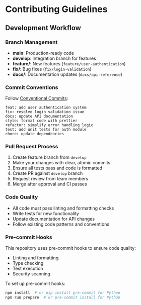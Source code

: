 # Contributing Guidelines

## Development Workflow

### Branch Management
- **main**: Production-ready code
- **develop**: Integration branch for features
- **feature/**: New features (`feature/user-authentication`)
- **fix/**: Bug fixes (`fix/login-validation`)
- **docs/**: Documentation updates (`docs/api-reference`)

### Commit Conventions
Follow [Conventional Commits](https://www.conventionalcommits.org/):

```
feat: add user authentication system
fix: resolve login validation issue
docs: update API documentation
style: format code with prettier
refactor: simplify error handling logic
test: add unit tests for auth module
chore: update dependencies
```

### Pull Request Process
1. Create feature branch from `develop`
2. Make your changes with clear, atomic commits
3. Ensure all tests pass and code is formatted
4. Create PR against `develop` branch
5. Request review from team members
6. Merge after approval and CI passes

### Code Quality
- All code must pass linting and formatting checks
- Write tests for new functionality
- Update documentation for API changes
- Follow existing code patterns and conventions

### Pre-commit Hooks
This repository uses pre-commit hooks to ensure code quality:
- Linting and formatting
- Type checking
- Test execution
- Security scanning

To set up pre-commit hooks:
```bash
npm install  # or pip install pre-commit for Python
npm run prepare  # or pre-commit install for Python
```
